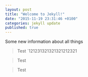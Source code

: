```yaml
---
layout: post
title: "Welcome to Jekyll!"
date: "2015-11-19 23:31:46 +0100"
categories: jekyll update
published: true
---
```


Some new information about all things


> Test `121231321321321212321

> Test

> Test



